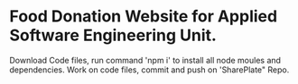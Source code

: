 #   Food Donation Website for Applied Software Engineering Unit.

Download Code files, run command 'npm i' to install all node moules and dependencies.
Work on code files, commit and push on 'SharePlate" Repo.
